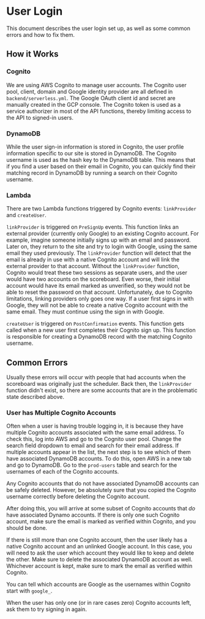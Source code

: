 # User Login

This document describes the user login set up, as well as some common errors and how to fix them.

## How it Works

### Cognito

We are using AWS Cognito to manage user accounts. The Cognito user pool, client, domain and Google identity provider are all defined in `backend/serverless.yml`. The Google OAuth client id and secret are manually created in the GCP console. The Cognito token is used as a service authorizer in most of the API functions, thereby limiting access to the API to signed-in users.

### DynamoDB

While the user sign-in information is stored in Cognito, the user profile information specific to our site is stored in DynamoDB. The Cognito username is used as the hash key to the DynamoDB table. This means that if you find a user based on their email in Cognito, you can quickly find their matching record in DynamoDB by running a search on their Cognito username.

### Lambda

There are two Lambda functions triggered by Cognito events: `linkProvider` and `createUser`.

`linkProvider` is triggered on `PreSignUp` events. This function links an external provider (currently only Google) to an existing Cognito account. For example, imagine someone initially signs up with an email and password. Later on, they return to the site and try to login with Google, using the same email they used previously. The `linkProvider` function will detect that the email is already in use with a native Cognito account and will link the external provider to that account. Without the `linkProvider` function, Cognito would treat these two sessions as separate users, and the user would have two accounts on the scoreboard. Even worse, their initial account would have its email marked as unverified, so they would not be able to reset the password on that account. Unfortunately, due to Cognito limitations, linking providers only goes one way. If a user first signs in with Google, they will not be able to create a native Cognito account with the same email. They must continue using the sign in with Google.

`createUser` is triggered on `PostConfirmation` events. This function gets called when a new user first completes their Cognito sign up. This function is responsible for creating a DynamoDB record with the matching Cognito username.

## Common Errors

Usually these errors will occur with people that had accounts when the scoreboard was originally just the scheduler. Back then, the `linkProvider` function didn't exist, so there are some accounts that are in the problematic state described above.

### User has Multiple Cognito Accounts

Often when a user is having trouble logging in, it is because they have multiple Cognito accounts associated with the same email address. To check this, log into AWS and go to the Cognito user pool. Change the search field dropdown to email and search for their email address. If multiple accounts appear in the list, the next step is to see which of them have associated DynamoDB accounts. To do this, open AWS in a new tab and go to DynamoDB. Go to the `prod-users` table and search for the usernames of each of the Cognito accounts.

Any Cognito accounts that do not have associated DynamoDB accounts can be safely deleted. However, be absolutely sure that you copied the Cognito username correctly before deleting the Cognito account.

After doing this, you will arrive at some subset of Cognito accounts that _do_ have associated Dynamo accounts. If there is only one such Cognito account, make sure the email is marked as verified within Cognito, and you should be done.

If there is still more than one Cognito account, then the user likely has a native Cognito account and an unlinked Google account. In this case, you will need to ask the user which account they would like to keep and delete the other. Make sure to delete the associated DynamoDB account as well. Whichever account is kept, make sure to mark the email as verified within Cognito.

You can tell which accounts are Google as the usernames within Cognito start with `google_`.

When the user has only one (or in rare cases zero) Cognito accounts left, ask them to try signing in again.
